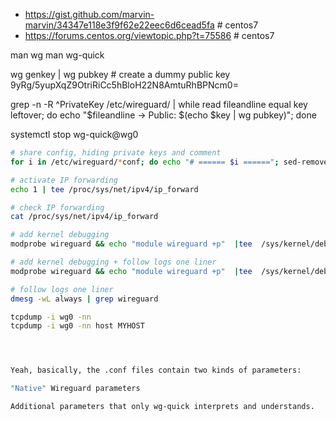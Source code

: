* https://gist.github.com/marvin-marvin/34347e118e3f9f62e22eec6d6cead5fa # centos7
* https://forums.centos.org/viewtopic.php?t=75586 # centos7

man wg
man wg-quick

wg genkey | wg pubkey # create a dummy public key 9yRg/5yupXqZ9OtriRiCc5hBloH22N8AmtuRhBPNcm0=

grep -n -R ^PrivateKey /etc/wireguard/  | while read fileandline equal key leftover; do echo "$fileandline -> Public: $(echo $key | wg pubkey)"; done


systemctl stop wg-quick@wg0

```sh
# share config, hiding private keys and comment
for i in /etc/wireguard/*conf; do echo "# ====== $i ======"; sed-remove-comment.sh $i | sed -r -e 's/(privatekey[^a-z]+)([a-z0-9=/]{30,60})/\1__________________________________________/gi' -e 's/^\[/\n\[/'; echo; done

# activate IP forwarding
echo 1 | tee /proc/sys/net/ipv4/ip_forward

# check IP forwarding
cat /proc/sys/net/ipv4/ip_forward

# add kernel debugging
modprobe wireguard && echo "module wireguard +p"  |tee  /sys/kernel/debug/dynamic_debug/control

# add kernel debugging + follow logs one liner
modprobe wireguard && echo "module wireguard +p"  |tee  /sys/kernel/debug/dynamic_debug/control; dmesg -wL always | grep wireguard

# follow logs one liner
dmesg -wL always | grep wireguard

tcpdump -i wg0 -nn
tcpdump -i wg0 -nn host MYHOST




Yeah, basically, the .conf files contain two kinds of parameters:

"Native" Wireguard parameters

Additional parameters that only wg-quick interprets and understands.
